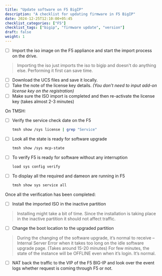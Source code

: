 ```yaml
---
title: "Update software on F5 BigIP"
description: "A checklist for updating firmware in F5 BigIP"
date: 2024-12-25T12:10:00+05:45
checklist_categories: ["F5"]
checklist_tags: ["bigip", "firmware update", "version"]
draft: false
weight: 1
---
```


- [ ] Import the iso image on the F5 appliance and start the import process on the drive.
> Importing the iso just imports the iso to bigip and doesn't do anything else. Performing it first can save time.
- [ ] Download the UCS files and save it locally.
- [ ] Take the note of the license key details. *(You don’t need to input add-on license key on the registration)*
- [ ] Make sure the ISO import is completed and then re-activate the license key (takes almost 2-3 minutes)
 
On TMSH:
- [ ] Verify the service check date on the F5
	```bash
    tmsh show /sys license | grep "Service"
    ``` 
- [ ] Look all the state is ready for software upgrade
	```bash
	tmsh show /sys mcp-state
    ```
- [ ] To verify F5 is ready for software without any interruption
    ```bash
    load sys config verify
    ```	 
- [ ] To display all the required and dameon are running in F5
	```bash
    tmsh show sys service all
    ```
 
Once all the verification has been completed:
- [ ] Install the imported ISO in the inactive partition 
> Installing might take a bit of time. Since the installation is taking place in the inactive partition it should not affect traffic.
- [ ] Change the boot location to the upgraded partition
> During the changing of the software upgrade, it’s normal to receive – Internal Server Error when it takes too long on the idle software upgrade page. (Takes around 15-20 minutes)
For few minutes, the state of the instance will be OFFLINE even when it’s login. It’s normal.

- [ ] NAT back the traffic to the VIP of the F5 BIG-IP and look over the event logs whether request is coming through F5 or not.
